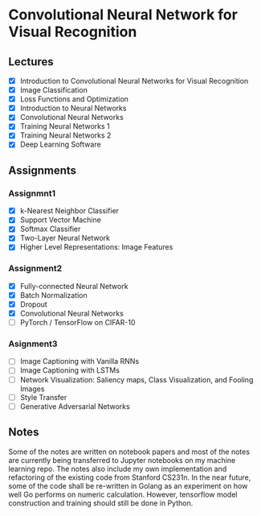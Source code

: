 # Convolutional Neural Network for Visual Recognition
## Lectures
- [x] Introduction to Convolutional Neural Networks for Visual Recognition
- [x] Image Classification
- [x] Loss Functions and Optimization
- [x] Introduction to Neural Networks
- [x] Convolutional Neural Networks
- [x] Training Neural Networks 1
- [x] Training Neural Networks 2
- [x] Deep Learning Software

## Assignments
### Assignmnt1
- [x] k-Nearest Neighbor Classifier
- [x] Support Vector Machine
- [x] Softmax Classifier
- [x] Two-Layer Neural Network
- [x] Higher Level Representations: Image Features

### Assignment2
- [x] Fully-connected Neural Network
- [x] Batch Normalization
- [x] Dropout
- [x] Convolutional Neural Networks
- [ ] PyTorch / TensorFlow on CIFAR-10

### Asignment3
- [ ] Image Captioning with Vanilla RNNs
- [ ] Image Captioning with LSTMs
- [ ] Network Visualization: Saliency maps, Class Visualization, and Fooling Images
- [ ] Style Transfer
- [ ] Generative Adversarial Networks

## Notes
Some of the notes are written on notebook papers and most of the notes are currently being transferred to Jupyter notebooks on my machine learning repo. The notes also include my own implementation and refactoring of the existing code from Stanford CS231n. In the near future, some of the code shall be re-written in Golang as an experiment on how well Go performs on numeric calculation. However, tensorflow model construction and training should still be done in Python.
